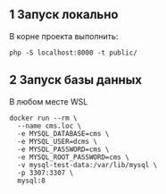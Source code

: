 

## 1 Запуск локально

В корне проекта выполнить:
```shell
php -S localhost:8000 -t public/
```
## 2 Запуск базы данных

В любом месте WSL
```shell
docker run --rm \
  --name cms.loc \
  -e MYSQL_DATABASE=cms \
  -e MYSQL_USER=dcms \
  -e MYSQL_PASSWORD=cms \
  -e MYSQL_ROOT_PASSWORD=cms \
  -v mysql-test-data:/var/lib/mysql \
  -p 3307:3307 \
  mysql:8

